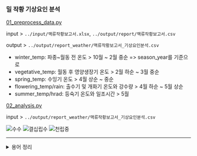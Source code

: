 ### 밀 작황 기상요인 분석

[01_preprocess_data.py](./01_preprocess_data.py)

input > ```../input/맥류작황보고서.xlsx```, ```../output/report/맥류작황보고서.csv```

output > ```../output/report_weather/맥류작황보고서_기상요인분석.csv```


- winter_temp: 파종~월동 전 온도 > 10월 ~ 2월 중순 => season_year를 기준으로
- vegetative_temp: 월동 후 영양생장기 온도 > 2월 하순 ~ 3월 중순
- spring_temp: 수잉기 온도 > 4월 상순 ~ 중순
- flowering_temp/rain: 출수기 및 개화기 온도와 강수량 > 4월 하순 ~ 5월 상순
- summer_temp/hrad: 등숙기 온도와 일조시간 > 5월


[02_analysis.py](./02_analysis.py)

input > ```../output/report_weather/맥류작황보고서_기상요인분석.csv```

![수수](https://github.com/SmartDigitalAg/Wheat-Yield-Estimation/assets/93760723/b7ee8ac5-8668-4df9-9713-59f1e60fa7e6)
![결십립수](https://github.com/SmartDigitalAg/Wheat-Yield-Estimation/assets/93760723/1d211a19-2e77-43b7-bd2e-eea8f55f9fdf)
![천립중](https://github.com/SmartDigitalAg/Wheat-Yield-Estimation/assets/93760723/4aa75ed7-84c7-4c8a-9601-52f1aa98bd58)



-------


<details>
<summary>용어 정리</summary>

- 수량구성요소(이삭수, 이삭당립수, 천립중)으로부터 수량(완전종실중) 추정
- 수량구성요소에 영향을 미치는 기상 요인 추정

   (1) 이삭수 : 파종~월동 전 온도, 월동 후 영양생장기 온도(2월 하순~3월 중순)

   (2) 이삭당립수 : 수잉기 온도(4월 상순~중순), 출수기 및 개화기 온도와 강수량(4월 하순~5월 상순)

   (3) 천립중 : 등숙기 온도와 일조시간(5월)

데이터의 날짜: 생육재생기(3월) 최고분얼기(4월) 출수기(5월) 성숙기(6월) 출현기(10월)

파종 > 출현 > 생육재생기 > 최고분얼기 > 출수기 > 성숙기

'출현기', '파종기', '출수시', '출수기', '출수전', '최고분얼기', '생육재생기', '성숙기'

월동: 분얼기

수잉기: 유수형성기 이후부터 이삭이 나오기 전

출수 개화기: 이삭이 지엽의 엽설 밖으로 나옴/이삭이 나온 후 약 3~7일에 꽃이 핌

등숙기: 개화, 수정한 뒤부터 종실이 완전히 익을 때까지의 과정
</details>